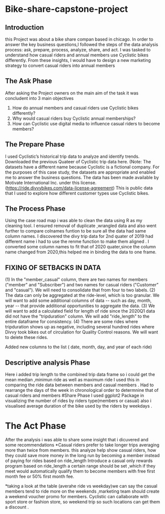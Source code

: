 # Bike-share-capstone-project
## Introduction
this Project was about a bike share compan based in chicago.
In order to answer the key business questions,I followed the steps of the data analysis process: ask, prepare, process, analyze,
share, and act. 
I was tasked to understand how casual riders and annual members use Cyclistic bikes differently. From these insights,
I would have to design a new marketing strategy to convert casual riders into annual members
## The Ask Phase 
After asking the Project owners on the main aim of the task it was concludent into 3 main objectives 
1. How do annual members and casual riders use Cyclistic bikes differently?
2. Why would casual riders buy Cyclistic annual memberships?
3. How can Cyclistic use digital media to influence casual riders to become members?

## The Prepare Phase
I used  Cyclistic’s historical trip data to analyze and identify trends. Downloaded the previous Quateer of Cyclistic trip data
here. (Note: The datasets have a different name because Cyclistic is a fictional company. For the purposes of this case study,
the datasets are appropriate and enabled me  to answer the business questions. The data has been made available by
Motivate International Inc. under this license.(https://ride.divvybikes.com/data-license-agreement) 
This is public data that I  used to explore how different customer types use Cyclistic bikes. 

## The Process Phase
Using the case road map i was able to clean the data using R as my cleaning tool.
I ensured removal of duplicate ,wrangled data and also went further to compare colnames funtion  to be sure all the data had same column names.
I discovered the divy trip data for 2nd quater of 2019 had different name i had to use the renme function to make them aligned .
I converted some column names to fit that of 2020 quater,since the column name changed from 2020,this helped me in binding the data to one frame.
## FIXING OF SETBACKS IN DATA
 (1) In the "member_casual" column, there are two names for members ("member" and "Subscriber") and two names for casual riders ("Customer" and "casual"). We will need to consolidate that from four to two labels.
 (2) The data can only be aggregated at the ride-level, which is too granular. We will want to add some additional columns of data -- such as day, month, year -- that provide additional opportunities to aggregate the data.
 (3) We will want to add a calculated field for length of ride since the 2020Q1 data did not have the "tripduration" column. We will add "ride_length" to the entire dataframe for consistency.
 (4) There are some rides where tripduration shows up as negative, including several hundred rides where Divvy took bikes out of circulation for Quality Control reasons. We will want to delete these rides.
 
Added new columns to the list ( date, month, day, and year of each ride)
## Descriptive analysis Phase
Here i added trip length to the combined trip data frame so i could get the mean median ,minimun ride as well as maximum ride 
I used this in comparing the ride data between members and casual members .
Had to rearrange the days of the week in chronological order to determnine that of casual riders  and members 
#Share Phase 
I used ggplot2 Package in visualizing the number of rides by riders type(members or casual)
also i visualised average duration of the bike used by the riders by weekdays .
# The Act Phase
After the analysis i was able to share some insight that i dicuvered and some recommendations
 *Casual riders prefer to take longer trips averaging more than twice from members.
this analyze help show casual riders, how they could save more money in the long run by becoming a member instead of paying for rides based on ride_length
Introduce a casual only rewards program based on ride_length a certain range should be set ,which if they meet would  automatically qualify them to become members with free first month fee or 50% first month fee.

*taking a look at the table (averahe ride vs weekday)we can say the casual members tend to ride more on the weekends ,marketing team should create a weekend voucher promo for members. Cyclistic can callaborate with sport store or fashion store, so weekend trip so such locations can get them a discount .
